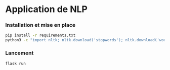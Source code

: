 # Application de NLP

### Installation et mise en place

```bash
pip install -r requirements.txt
python3 -c "import nltk; nltk.download('stopwords'); nltk.download('wordnet')"
```

### Lancement

```bash
flask run
```

